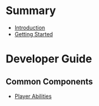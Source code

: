 # Summary

- [Introduction](introduction.md)
- [Getting Started](1-getting-started/setup.md)

# Developer Guide

## Common Components

- [Player Abilities](2-common-components/abilities.md)

